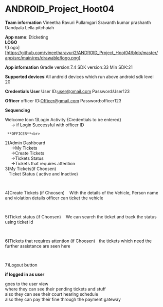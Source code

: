 # ANDROID_Project_Hoot04


**Team information**
Vineetha Ravuri
Pullamgari Sravanth kumar
prashanth Dandyala
Lella pitchaiah

**App name**: Eticketing<br>
**LOGO** <br>
![Logo][https://github.com/vineetharavuri2/ANDROID_Project_Hoot04/blob/master/app/src/main/res/drawable/logo.png]


**App information**
 Gradle version:7.4 
 SDK version:33
 Min SDK:21
 
 **Supported devices**:All android devices which run above android sdk level 20
 
 **Credentials**
 **User**
 User ID:user@gmail.com
 Password:User123
 
 **Officer**
 officer ID:Officer@gmail.com
 Password:officer123
 
 **Sequencing**
 
 Welcome Icon
1)Login Activity {Credentials to be entered}<br>
     -> if Login Successful with officer ID<br>
     
     **OFFICER**<br>
2)Admin Dashboard<br>
     ->My Tickets<br>
     ->Create Tickets<br>
     ->Tickets Status<br>
     ->Tickets that requires attention<br>
3)My Tickets(if Choosen)<br>
   Ticket Status ( active and Inactive)<br>

 

4)Create Tickets (if Choosen)
   With the details of the Vehicle, Person name and violation details officer can ticket the vehicle<br>

 

5)Ticket status (if Choosen)
   We can search the ticket and track the status using ticket id<br>

 

6)Tickets that requires attention (if Choosen)
  the tickets which need the further assistance are seen here<br>

 

7)Logout button <br>

**if logged in as user**

goes to the user view<br>
where they can see their pending tickets and stuff<br>
also they can see their court hearing schedule<br>
also they can pay their fine through the payment gateway<br>
